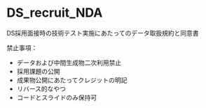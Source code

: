 # DS_recruit_NDA
DS採用面接時の技術テスト実施にあたってのデータ取扱規約と同意書


禁止事項：
- データおよび中間生成物二次利用禁止
- 採用課題の公開
- 成果物公開にあたってクレジットの明記
- リバース的なやつ
- コードとスライドのみ保持可
